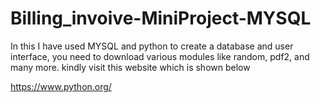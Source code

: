 # Billing_invoive-MiniProject-MYSQL
In this I have used MYSQL and python to create a database and user interface, you need to download various modules like random, pdf2, and many more.
kindly visit this website which is shown below

https://www.python.org/


